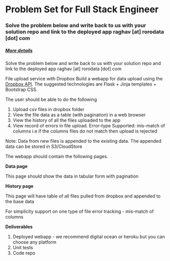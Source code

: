 # Problem Set for Full Stack Engineer
### Solve the problem below and write back to us with your solution repo and link to the deployed app raghav [at] rorodata [dot] com
##### [More details](https://angel.co/rorodata/jobs/163154-full-stack-engineer-python)

Solve the problem below and write back to us with your solution repo and link to the deployed app raghav [at] rorodata [dot] com

File upload service with Dropbox
Build a webapp for data upload using the [Dropbox API](https://www.dropbox.com/developers/documentation/python#overview). The suggested technologies are Flask + Jinja templates + Bootstrap CSS.

The user should be able to do the following
1. Upload csv files in dropbox folder
2. View the file data as a table (with pagination) in a web browser
3. View the history of all the files uploaded to the app
4. View record of errors in file upload. Error-type Supported: mis-match of columns i.e if the columns files do not match then upload is rejected

Note: Data from new files is appended to the existing data. The appended data can be stored in S3/CloudStore

The webapp should contain the following pages.

**Data page**

This page should show the data in tabular form with pagination

**History page**

This page will have table of all files pulled from dropbox and appended to the base data

For simplicity support on one type of file error tracking - mis-match of columns

**Deliverables**

1. Deployed webapp - we recommend digital ocean or heroku but you can choose any platform
2. Unit tests
3. Code repo
